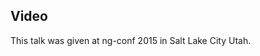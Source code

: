 <!--
{
"name" : "adventures-in-angular-live-podcast",
"version" : "0.1",
"title" : "Adventures in Angular Live Podcast",
"description" : "Learn about the latest developments in the Angular world.",
"homepage" : "https://www.youtube.com/embed/z0-dkOavwsg",
"canonicalSource" : "https://www.youtube.com/embed/z0-dkOavwsg",
"freshnessDate" : 2015-03-06,
"license" : "All Rights Reserved"
}
-->

<!-- @section -->

## Video

This talk was given at ng-conf 2015 in Salt Lake City Utah.

<!-- @asset, "contentType": "outlearn/video", "provider": "youtube", "url": "https://www.youtube.com/embed/z0-dkOavwsg" -->
